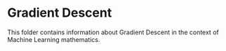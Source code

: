# Gradient Descent

This folder contains information about Gradient Descent in the context of Machine Learning mathematics.